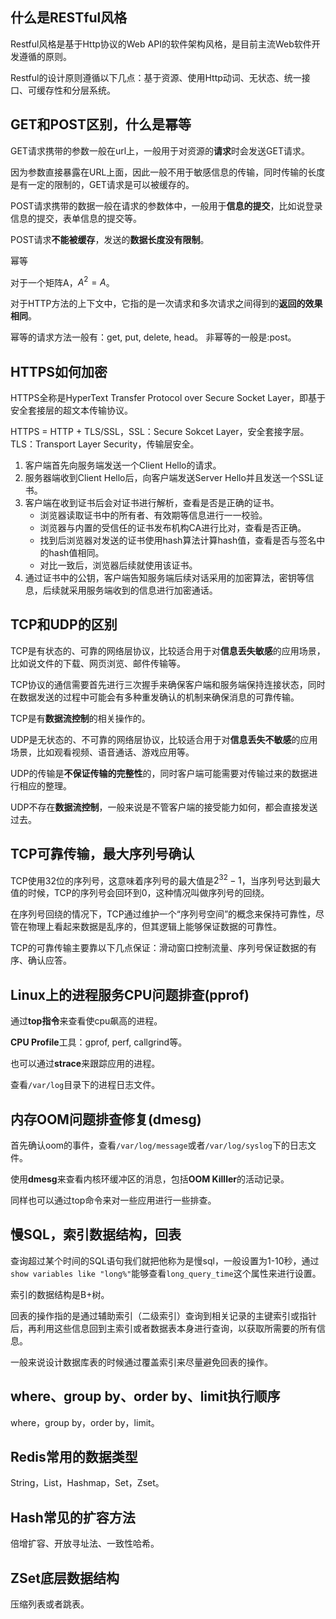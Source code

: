 ## 什么是RESTful风格

Restful风格是基于Http协议的Web API的软件架构风格，是目前主流Web软件开发遵循的原则。

Restful的设计原则遵循以下几点：基于资源、使用Http动词、无状态、统一接口、可缓存性和分层系统。



## GET和POST区别，什么是幂等

GET请求携带的参数一般在url上，一般用于对资源的**请求**时会发送GET请求。

因为参数直接暴露在URL上面，因此一般不用于敏感信息的传输，同时传输的长度是有一定的限制的，GET请求是可以被缓存的。

POST请求携带的数据一般在请求的参数体中，一般用于**信息的提交**，比如说登录信息的提交，表单信息的提交等。

POST请求**不能被缓存**，发送的**数据长度没有限制**。

幂等

对于一个矩阵A，$A^2=A$。

对于HTTP方法的上下文中，它指的是一次请求和多次请求之间得到的**返回的效果相同**。

幂等的请求方法一般有：get, put, delete, head。 非幂等的一般是:post。



## HTTPS如何加密

HTTPS全称是HyperText Transfer Protocol over Secure Socket Layer，即基于安全套接层的超文本传输协议。

HTTPS = HTTP + TLS/SSL，SSL：Secure Sokcet Layer，安全套接字层。 TLS：Transport Layer Security，传输层安全。

1. 客户端首先向服务端发送一个Client Hello的请求。
2. 服务器端收到Client Hello后，向客户端发送Server Hello并且发送一个SSL证书。
3. 客户端在收到证书后会对证书进行解析，查看是否是正确的证书。
   - 浏览器读取证书中的所有者、有效期等信息进行一一校验。
   - 浏览器与内置的受信任的证书发布机构CA进行比对，查看是否正确。
   - 找到后浏览器对发送的证书使用hash算法计算hash值，查看是否与签名中的hash值相同。
   - 对比一致后，浏览器后续就使用该证书。
4. 通过证书中的公钥，客户端告知服务端后续对话采用的加密算法，密钥等信息，后续就采用服务端收到的信息进行加密通话。



## TCP和UDP的区别

TCP是有状态的、可靠的网络层协议，比较适合用于对**信息丢失敏感**的应用场景，比如说文件的下载、网页浏览、邮件传输等。

TCP协议的通信需要首先进行三次握手来确保客户端和服务端保持连接状态，同时在数据发送的过程中可能会有多种重发确认的机制来确保消息的可靠传输。

TCP是有**数据流控制**的相关操作的。

UDP是无状态的、不可靠的网络层协议，比较适合用于对**信息丢失不敏感**的应用场景，比如观看视频、语音通话、游戏应用等。

UDP的传输是**不保证传输的完整性**的，同时客户端可能需要对传输过来的数据进行相应的整理。

UDP不存在**数据流控制**，一般来说是不管客户端的接受能力如何，都会直接发送过去。



## TCP可靠传输，最大序列号确认

TCP使用32位的序列号，这意味着序列号的最大值是$2^{32}-1$，当序列号达到最大值的时候，TCP的序列号会回环到0，这种情况叫做序列号的回绕。

在序列号回绕的情况下，TCP通过维护一个“序列号空间”的概念来保持可靠性，尽管在物理上看起来数据是乱序的，但其逻辑上能够保证数据的可靠性。

TCP的可靠传输主要靠以下几点保证：滑动窗口控制流量、序列号保证数据的有序、确认应答。



## Linux上的进程服务CPU问题排查(pprof)

通过**top指令**来查看使cpu飙高的进程。

**CPU Profile**工具：gprof, perf, callgrind等。

也可以通过**strace**来跟踪应用的进程。

查看`/var/log`目录下的进程日志文件。



## 内存OOM问题排查修复(dmesg)

首先确认oom的事件，查看`/var/log/message`或者`/var/log/syslog`下的日志文件。

使用**dmesg**来查看内核环缓冲区的消息，包括**OOM Killler**的活动记录。

同样也可以通过top命令来对一些应用进行一些排查。



## 慢SQL，索引数据结构，回表

查询超过某个时间的SQL语句我们就把他称为是慢sql，一般设置为1-10秒，通过`show variables like "long%"`能够查看`long_query_time`这个属性来进行设置。

索引的数据结构是B+树。

回表的操作指的是通过辅助索引（二级索引）查询到相关记录的主键索引或指针后，再利用这些信息回到主索引或者数据表本身进行查询，以获取所需要的所有信息。

一般来说设计数据库表的时候通过覆盖索引来尽量避免回表的操作。



## where、group by、order by、limit执行顺序

where，group by，order by，limit。



## Redis常用的数据类型

String，List，Hashmap，Set，Zset。



## Hash常见的扩容方法

倍增扩容、开放寻址法、一致性哈希。



## ZSet底层数据结构

压缩列表或者跳表。